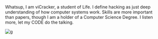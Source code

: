 Whatsup, I am viCracker, a student of Life.
I define hacking as just deep understanding of how computer systems work.
Skills are more important than papers, though I am a holder of a Computer Science Degree.
I listen more, let my CODE do the talking.

<!---
viCracker/viCracker is a ✨ special ✨ repository because its `README.md` (this file) appears on your GitHub profile.
You can click the Preview link to take a look at your changes.
--->
![g](https://github.com/viCracker/viCracker/assets/94040341/46a8222f-b569-42e3-bed0-057b4b87d810)
